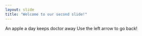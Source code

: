 ```yaml
---
layout: slide
title: "Welcome to our second slide!"
---
```

An apple a day keeps doctor away
Use the left arrow to go back!
